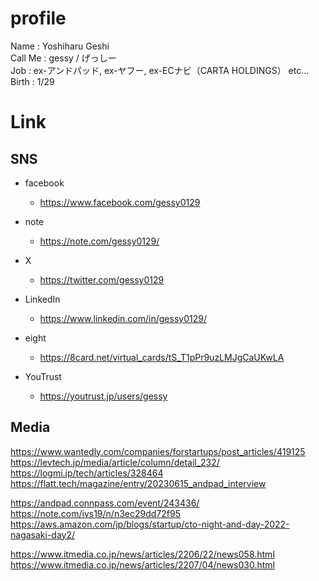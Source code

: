 # profile

Name : Yoshiharu Geshi  
Call Me : gessy / げっしー  
Job : ex-アンドパッド, ex-ヤフー, ex-ECナビ（CARTA HOLDINGS） etc...  
Birth : 1/29  

# Link

## SNS

* facebook
  * https://www.facebook.com/gessy0129

* note
  * https://note.com/gessy0129/

* X
  * https://twitter.com/gessy0129

* LinkedIn
  * https://www.linkedin.com/in/gessy0129/

* eight
  * https://8card.net/virtual_cards/tS_T1pPr9uzLMJgCaUKwLA

* YouTrust
  * https://youtrust.jp/users/gessy

## Media

https://www.wantedly.com/companies/forstartups/post_articles/419125  
https://levtech.jp/media/article/column/detail_232/  
https://logmi.jp/tech/articles/328464  
https://flatt.tech/magazine/entry/20230615_andpad_interview  
  
https://andpad.connpass.com/event/243436/  
https://note.com/ivs19/n/n3ec29dd72f95  
https://aws.amazon.com/jp/blogs/startup/cto-night-and-day-2022-nagasaki-day2/  
  
https://www.itmedia.co.jp/news/articles/2206/22/news058.html  
https://www.itmedia.co.jp/news/articles/2207/04/news030.html  
